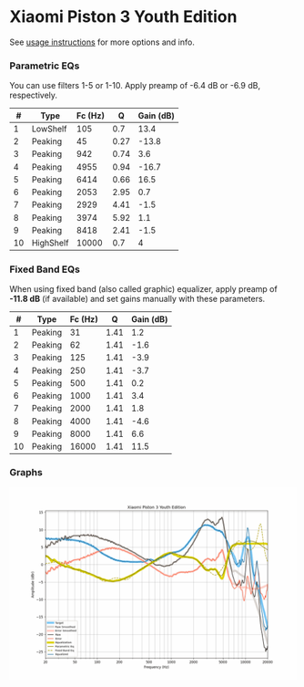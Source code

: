 # Xiaomi Piston 3 Youth Edition
See [usage instructions](https://github.com/jaakkopasanen/AutoEq#usage) for more options and info.

### Parametric EQs
You can use filters 1-5 or 1-10. Apply preamp of -6.4 dB or -6.9 dB, respectively.

|   # | Type      |   Fc (Hz) |    Q |   Gain (dB) |
|-----|-----------|-----------|------|-------------|
|   1 | LowShelf  |       105 | 0.7  |        13.4 |
|   2 | Peaking   |        45 | 0.27 |       -13.8 |
|   3 | Peaking   |       942 | 0.74 |         3.6 |
|   4 | Peaking   |      4955 | 0.94 |       -16.7 |
|   5 | Peaking   |      6414 | 0.66 |        16.5 |
|   6 | Peaking   |      2053 | 2.95 |         0.7 |
|   7 | Peaking   |      2929 | 4.41 |        -1.5 |
|   8 | Peaking   |      3974 | 5.92 |         1.1 |
|   9 | Peaking   |      8418 | 2.41 |        -1.5 |
|  10 | HighShelf |     10000 | 0.7  |         4   |

### Fixed Band EQs
When using fixed band (also called graphic) equalizer, apply preamp of **-11.8 dB** (if available) and set gains manually with these parameters.

|   # | Type    |   Fc (Hz) |    Q |   Gain (dB) |
|-----|---------|-----------|------|-------------|
|   1 | Peaking |        31 | 1.41 |         1.2 |
|   2 | Peaking |        62 | 1.41 |        -1.6 |
|   3 | Peaking |       125 | 1.41 |        -3.9 |
|   4 | Peaking |       250 | 1.41 |        -3.7 |
|   5 | Peaking |       500 | 1.41 |         0.2 |
|   6 | Peaking |      1000 | 1.41 |         3.4 |
|   7 | Peaking |      2000 | 1.41 |         1.8 |
|   8 | Peaking |      4000 | 1.41 |        -4.6 |
|   9 | Peaking |      8000 | 1.41 |         6.6 |
|  10 | Peaking |     16000 | 1.41 |        11.5 |

### Graphs
![](./Xiaomi%20Piston%203%20Youth%20Edition.png)
